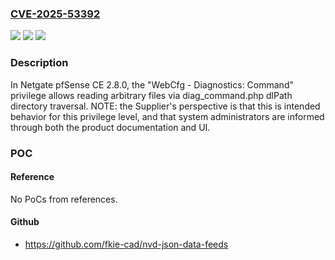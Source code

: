 ### [CVE-2025-53392](https://cve.mitre.org/cgi-bin/cvename.cgi?name=CVE-2025-53392)
![](https://img.shields.io/static/v1?label=Product&message=pfSense&color=blue)
![](https://img.shields.io/static/v1?label=Version&message=2.8.0%20&color=brightgreen)
![](https://img.shields.io/static/v1?label=Vulnerability&message=CWE-36%20Absolute%20Path%20Traversal&color=brightgreen)

### Description

In Netgate pfSense CE 2.8.0, the "WebCfg - Diagnostics: Command" privilege allows reading arbitrary files via diag_command.php dlPath directory traversal. NOTE: the Supplier's perspective is that this is intended behavior for this privilege level, and that system administrators are informed through both the product documentation and UI.

### POC

#### Reference
No PoCs from references.

#### Github
- https://github.com/fkie-cad/nvd-json-data-feeds

